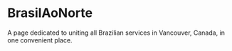 # BrasilAoNorte
A page dedicated to uniting all Brazilian services in Vancouver, Canada, in one convenient place.
